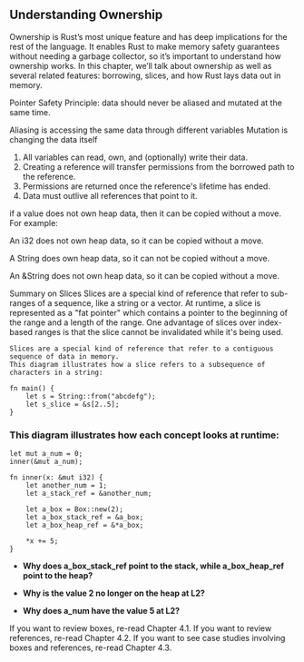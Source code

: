 ## Understanding Ownership

Ownership is Rust’s most unique feature and has deep implications for the rest of the language. It enables Rust to make memory safety guarantees without needing a garbage collector, so it’s important to understand how ownership works. In this chapter, we’ll talk about ownership as well as several related features: borrowing, slices, and how Rust lays data out in memory.

Pointer Safety Principle: data should never be aliased and mutated at the same time.

Aliasing is accessing the same data through different variables
Mutation is changing the data itself

1. All variables can read, own, and (optionally) write their data.
2. Creating a reference will transfer permissions from the borrowed path to the reference.
3. Permissions are returned once the reference's lifetime has ended.
4. Data must outlive all references that point to it.

if a value does not own heap data, then it can be copied without a move. For example:

An i32 does not own heap data, so it can be copied without a move.

A String does own heap data, so it can not be copied without a move.

An &String does not own heap data, so it can be copied without a move.

Summary on Slices
Slices are a special kind of reference that refer to sub-ranges of a sequence, like a string or a vector. At runtime, a slice is represented as a "fat pointer" which contains a pointer to the beginning of the range and a length of the range. One advantage of slices over index-based ranges is that the slice cannot be invalidated while it's being used.

    Slices are a special kind of reference that refer to a contiguous sequence of data in memory.
    This diagram illustrates how a slice refers to a subsequence of characters in a string:

```
fn main() {
    let s = String::from("abcdefg");
    let s_slice = &s[2..5];
}
```



### This diagram illustrates how each concept looks at runtime:
    let mut a_num = 0;
    inner(&mut a_num);

    fn inner(x: &mut i32) {
        let another_num = 1;
        let a_stack_ref = &another_num;

        let a_box = Box::new(2);
        let a_box_stack_ref = &a_box;
        let a_box_heap_ref = &*a_box;

        *x += 5;
    }

* **Why does a_box_stack_ref point to the stack, while a_box_heap_ref point to the heap?**

* **Why is the value 2 no longer on the heap at L2?**

* **Why does a_num have the value 5 at L2?**

If you want to review boxes, re-read Chapter 4.1. If you want to review references, re-read Chapter 4.2. If you want to see case studies involving boxes and references, re-read Chapter 4.3.
